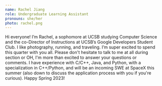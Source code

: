 ```yaml
---
name: Rachel Jiang
role: Undergraduate Learning Assistant
pronouns: she/her
photo: rachel.png
---
```


Hi everyone! I’m Rachel, a sophomore at UCSB studying Computer Science and the co-Director of Instructions at UCSB’s Google Developers Student Club. I like photography, running, and traveling. I’m super excited to spend this quarter with you all. Please don't hesitate to talk to me at all during section or OH, I'm more than excited to answer your questions or comments. I have experience with C/C++, Java, and Python, with a specialization in C++/Python, and will be an incoming SWE at SpaceX this summer (also down to discuss the application process with you if you're curious). Happy Spring 2023!

